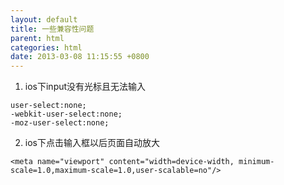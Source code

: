 ```yaml
---
layout: default
title: 一些兼容性问题
parent: html
categories: html
date: 2013-03-08 11:15:55 +0800
---
```


1. ios下input没有光标且无法输入
```
user-select:none;
-webkit-user-select:none;
-moz-user-select:none;
```
2. ios下点击输入框以后页面自动放大
```
<meta name="viewport" content="width=device-width, minimum-scale=1.0,maximum-scale=1.0,user-scalable=no"/>
```
